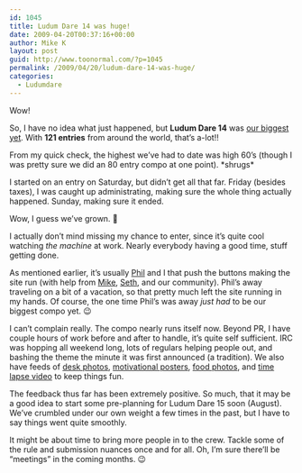 ```yaml
---
id: 1045
title: Ludum Dare 14 was huge!
date: 2009-04-20T00:37:16+00:00
author: Mike K
layout: post
guid: http://www.toonormal.com/?p=1045
permalink: /2009/04/20/ludum-dare-14-was-huge/
categories:
  - Ludumdare
---
```

Wow!

So, I have no idea what just happened, but **Ludum Dare 14** was [our biggest yet](http://www.ludumdare.com/compo/2009/04/19/ludum-dare-14-is-over-record-number-of-entries/). With **121 entries** from around the world, that&#8217;s a-lot!!

From my quick check, the highest we&#8217;ve had to date was high 60&#8217;s (though I was pretty sure we did an 80 entry compo at one point). \*shrugs\*

I started on an entry on Saturday, but didn&#8217;t get all that far. Friday (besides taxes), I was caught up administrating, making sure the whole thing actually happened. Sunday, making sure it ended.

Wow, I guess we&#8217;ve grown. 🙂

I actually don&#8217;t mind missing my chance to enter, since it&#8217;s quite cool watching _the machine_ at work. Nearly everybody having a good time, stuff getting done.

As mentioned earlier, it&#8217;s usually [Phil](http://www.galcon.com) and I that push the buttons making the site run (with help from [Mike](http://www.hamumu.com), [Seth](http://www.codedojo.com), and our community). Phil&#8217;s away traveling on a bit of a vacation, so that pretty much left the site running in my hands. Of course, the one time Phil&#8217;s was away _just had_ to be our biggest compo yet. 😉

I can&#8217;t complain really. The compo nearly runs itself now. Beyond PR, I have couple hours of work before and after to handle, it&#8217;s quite self sufficient. IRC was hopping all weekend long, lots of regulars helping people out, and bashing the theme the minute it was first announced (a tradition). We also have feeds of [desk photos](http://www.ludumdare.com/compo/tag/deskphoto/), [motivational posters](http://www.ludumdare.com/compo/tag/motivation/), [food photos](http://www.ludumdare.com/compo/tag/foodphoto/), and [time lapse video](http://www.ludumdare.com/compo/tag/timelapse/) to keep things fun.

The feedback thus far has been extremely positive. So much, that it may be a good idea to start some pre-planning for Ludum Dare 15 soon (August). We&#8217;ve crumbled under our own weight a few times in the past, but I have to say things went quite smoothly.

It might be about time to bring more people in to the crew. Tackle some of the rule and submission nuances once and for all. Oh, I&#8217;m sure there&#8217;ll be &#8220;meetings&#8221; in the coming months. 😉